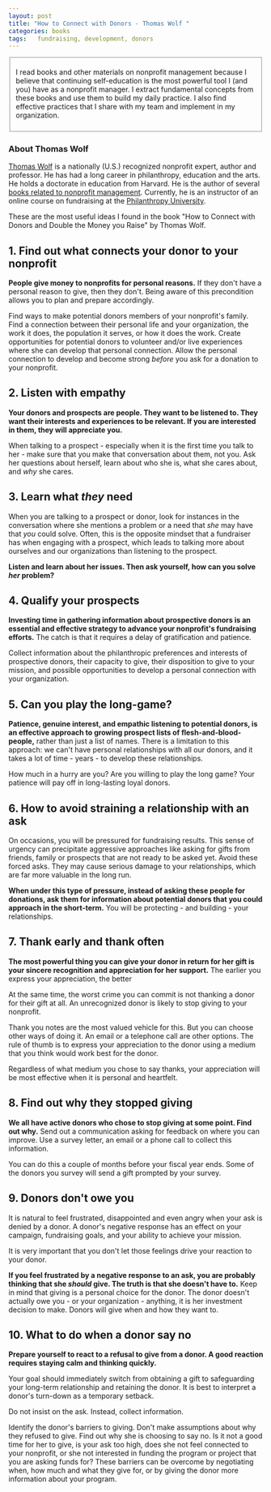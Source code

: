 ```yaml
---
layout: post
title: "How to Connect with Donors - Thomas Wolf "
categories: books
tags:	fundraising, development, donors
---
```

<fieldset><p>I read books and other materials on nonprofit management because I believe that continuing self-education is the most powerful tool I (and you) have as a nonprofit manager.  I extract fundamental concepts from these books and use them to build my daily practice.  I also find effective practices that I share with my team and implement in my organization.</p></fieldset>

### About Thomas Wolf

[Thomas Wolf](http://wolfbrown.com/people/dr-thomas-wolf) is a nationally (U.S.) recognized nonprofit expert, author and professor.  He has had a long career in philanthropy, education and the arts.  He holds a doctorate in education from Harvard.  He is the author of several [books related to nonprofit management](https://www.amazon.com/Thomas-Wolf/e/B001I7XT8O/ref=sr_ntt_srch_lnk_4?qid=1494346573&sr=8-4").  Currently, he is an instructor of an online course on fundraising at the [Philanthropy University](http://philanthropyu.org/).

These are the most useful ideas I found in the book "How to Connect with Donors and Double the Money you Raise" by Thomas Wolf.

## 1. Find out what connects your donor to your nonprofit

**People give money to nonprofits for personal reasons.**  If they don't have a personal reason to give, then they don't.  Being aware of this precondition allows you to plan and prepare accordingly.  

Find ways to make potential donors members of your nonprofit's family.  Find a connection between their personal life and your organization, the work it does, the population it serves, or how it does the work.  Create opportunities for potential donors to volunteer and/or live experiences where she can develop that personal connection.  Allow the personal connection to develop and become strong *before* you ask for a donation to your nonprofit. 

## 2. Listen with empathy

**Your donors and prospects are people.  They want to be listened to.  They want their interests and experiences to be relevant.  If you are interested in them, they will appreciate you.**  

When talking to a prospect - especially when it is the first time you talk to her - make sure that you make that conversation about them, not you.  Ask her questions about herself, learn about who she is, what she cares about, and *why* she cares.

## 3. Learn what *they* need

When you are talking to a prospect or donor, look for instances in the conversation where she mentions a problem or a need that *she* may have that *you* could solve.  Often, this is the opposite mindset that a fundraiser has when engaging with a prospect, which leads to talking more about ourselves and our organizations than listening to the prospect.

**Listen and learn about her issues.  Then ask yourself, how can you solve *her* problem?**

## 4. Qualify your prospects

**Investing time in gathering information about prospective donors is an essential and effective strategy to advance your nonprofit's fundraising efforts.** The catch is that it requires a delay of gratification and patience.

Collect information about the philanthropic preferences and interests of prospective donors, their capacity to give, their disposition to give to your mission, and possible opportunities to develop a personal connection with your organization. 

## 5. Can you play the long-game?

**Patience, genuine interest, and empathic listening to potential donors, is an effective approach to growing prospect lists of flesh-and-blood-people,** rather than just a list of names.  There is a limitation to this approach: we can't have personal relationships with all our donors, and it takes a lot of time - years - to develop these relationships.  

How much in a hurry are you? Are you willing to play the long game?  Your patience will pay off in long-lasting loyal donors.    

## 6. How to avoid straining a relationship with an ask

On occasions, you will be pressured for fundraising results.  This sense of urgency can precipitate aggressive approaches like asking for gifts from friends, family or prospects that are not ready to be asked yet.  Avoid these forced asks.  They may cause serious damage to your relationships, which are far more valuable in the long run.

**When under this type of pressure, instead of asking these people for donations, ask them for information about potential donors that you could approach in the short-term.**  You will be protecting - and building - your relationships. 

## 7. Thank early and thank often

**The most powerful thing you can give your donor in return for her gift is your sincere recognition and appreciation for her support.**  The earlier you express your appreciation, the better

At the same time, the worst crime you can commit is not thanking a donor for their gift at all.  An unrecognized donor is likely to stop giving to your nonprofit.  

Thank you notes are the most valued vehicle for this.  But you can choose other ways of doing it.  An email or a telephone call are other options.  The rule of thumb is to express your appreciation to the donor using a medium that you think would work best for the donor.   

Regardless of what medium you chose to say thanks, your appreciation will be most effective when it is personal and heartfelt. 

## 8. Find out why they stopped giving

**We all have active donors who chose to stop giving at some point.  Find out why.**  Send out a communication asking for feedback on where you can improve.  Use a survey letter, an email or a phone call to collect this information.  

You can do this a couple of months before your fiscal year ends. Some of the donors you survey will send a gift prompted by your survey.

## 9. Donors don't owe you 

It is natural to feel frustrated, disappointed and even angry when your ask is denied by a donor.  A donor's negative response has an effect on your campaign, fundraising goals, and your ability to achieve your mission.  

It is very important that you don't let those feelings drive your reaction to your donor.  

**If you feel frustrated by a negative response to an ask, you are probably thinking that she *should* give.  The truth is that she doesn't have to.**  Keep in mind that giving is a personal choice for the donor.  The donor doesn't actually owe you - or your organization - anything, it is her investment decision to make.   Donors will give when and how they want to.  

## 10. What to do when a donor say no

**Prepare yourself to react to a refusal to give from a donor. A good reaction requires staying calm and thinking quickly.**  

Your goal should immediately switch from obtaining a gift to safeguarding your long-term relationship and retaining the donor.  It is best to interpret a donor's turn-down as a temporary setback.  

Do not insist on the ask.  Instead, collect information.  

Identify the donor's barriers to giving.  Don't make assumptions about why they refused to give.  Find out why she is choosing to say no.  Is it not a good time for her to give, is your ask too high, does she not feel connected to your nonprofit, or she not interested in funding the program or project that you are asking funds for?  These barriers can be overcome by negotiating when, how much and what they give for, or by giving the donor more information about your program. 
